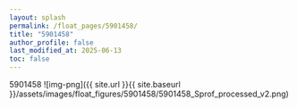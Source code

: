 ```yaml
---
layout: splash
permalink: /float_pages/5901458/
title: "5901458"
author_profile: false
last_modified_at: 2025-06-13
toc: false
---
```

 
5901458
![img-png]({{ site.url }}{{ site.baseurl }}/assets/images/float_figures/5901458/5901458_Sprof_processed_v2.png)